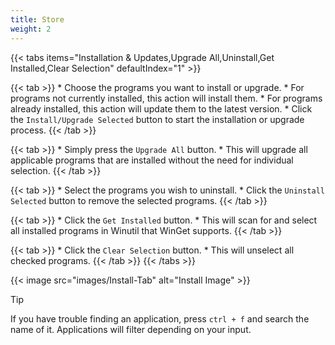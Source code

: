 ```yaml
---
title: Store
weight: 2
---
```


{{< tabs items="Installation & Updates,Upgrade All,Uninstall,Get Installed,Clear Selection" defaultIndex="1" >}}

  {{< tab >}}
    * Choose the programs you want to install or upgrade.
        * For programs not currently installed, this action will install them.
        * For programs already installed, this action will update them to the latest version.
    * Click the `Install/Upgrade Selected` button to start the installation or upgrade process.
  {{< /tab >}}

  {{< tab >}}
    * Simply press the `Upgrade All` button.
    * This will upgrade all applicable programs that are installed without the need for individual selection.
  {{< /tab >}}

  {{< tab >}}
    * Select the programs you wish to uninstall.
    * Click the `Uninstall Selected` button to remove the selected programs.
  {{< /tab >}}
  
  {{< tab >}}
    * Click the `Get Installed` button.
    * This will scan for and select all installed programs in Winutil that WinGet supports.
  {{< /tab >}}
    
  {{< tab >}}
    * Click the `Clear Selection` button.
    * This will unselect all checked programs.
  {{< /tab >}}
{{< /tabs >}}

{{< image src="images/Install-Tab" alt="Install Image" >}}

> [!TIP]
> If you have trouble finding an application, press `ctrl + f` and search the name of it. Applications will filter depending on your input.
